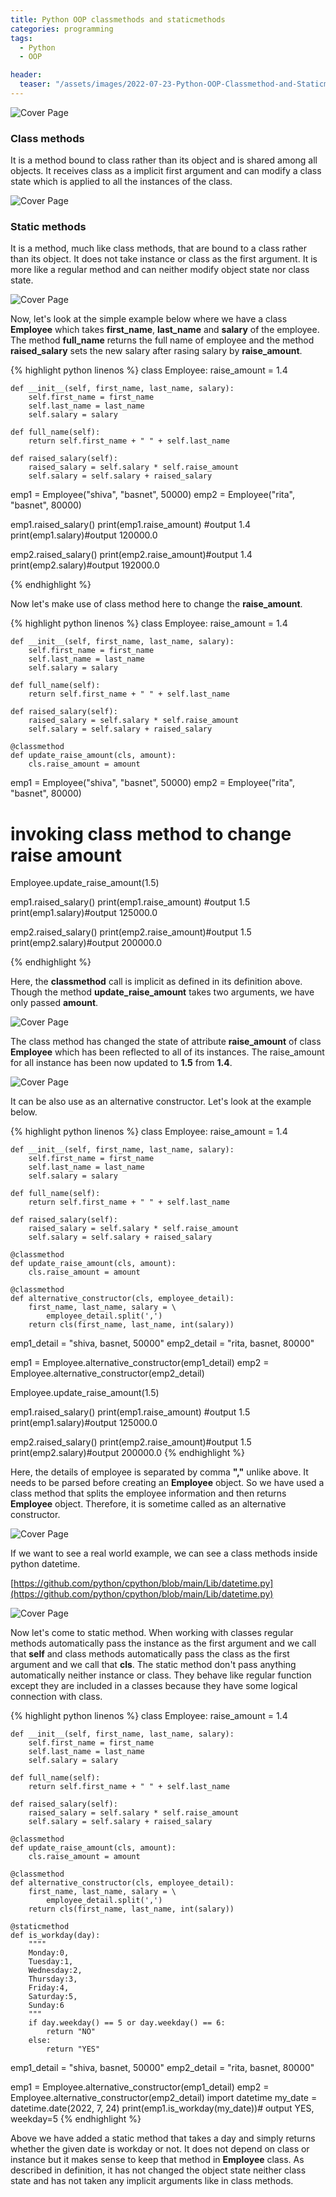```yaml
---
title: Python OOP classmethods and staticmethods
categories: programming
tags:
  - Python
  - OOP

header:
  teaser: "/assets/images/2022-07-23-Python-OOP-Classmethod-and-Staticmethod/staticmethod-and-classmethod.png"
---
```


![Cover Page](/assets/images/2022-07-23-Python-OOP-Classmethod-and-Staticmethod/staticmethod-and-classmethod.png)

### Class methods
It is a method bound to class rather than its object and is shared among all objects.  It receives class as a implicit first argument and can modify a class state which is applied to all the instances of the class.

![Cover Page](/assets/images/2022-07-23-Python-OOP-Classmethod-and-Staticmethod/classmethods.png)


### Static methods
It is a method, much like class methods, that are bound to a class rather than its object. It does not take instance or class as the first argument. It is more like a regular method and can neither modify object state nor class state.

![Cover Page](/assets/images/2022-07-23-Python-OOP-Classmethod-and-Staticmethod/staticmethod.png)

Now, let's look at the simple example below where we have a class **Employee** which takes **first_name**, **last_name** and **salary** of the employee. The method **full_name** returns the full name of employee and the method **raised_salary** sets the new salary after rasing salary by **raise_amount**.

{% highlight python linenos %}
class Employee:
    raise_amount = 1.4

    def __init__(self, first_name, last_name, salary):
        self.first_name = first_name
        self.last_name = last_name
        self.salary = salary

    def full_name(self):
        return self.first_name + " " + self.last_name

    def raised_salary(self):
        raised_salary = self.salary * self.raise_amount
        self.salary = self.salary + raised_salary

emp1 = Employee("shiva", "basnet", 50000)
emp2 = Employee("rita", "basnet", 80000)

emp1.raised_salary()
print(emp1.raise_amount) #output 1.4
print(emp1.salary)#output  120000.0

emp2.raised_salary()
print(emp2.raise_amount)#output 1.4
print(emp2.salary)#output 192000.0

{% endhighlight %}

Now let's make use of class method here to change the **raise_amount**.

{% highlight python linenos %}
class Employee:
    raise_amount = 1.4

    def __init__(self, first_name, last_name, salary):
        self.first_name = first_name
        self.last_name = last_name
        self.salary = salary

    def full_name(self):
        return self.first_name + " " + self.last_name

    def raised_salary(self):
        raised_salary = self.salary * self.raise_amount
        self.salary = self.salary + raised_salary

    @classmethod
    def update_raise_amount(cls, amount):
        cls.raise_amount = amount

emp1 = Employee("shiva", "basnet", 50000)
emp2 = Employee("rita", "basnet", 80000)

# invoking class method to change raise amount
Employee.update_raise_amount(1.5)

emp1.raised_salary()
print(emp1.raise_amount) #output 1.5
print(emp1.salary)#output  125000.0

emp2.raised_salary()
print(emp2.raise_amount)#output 1.5
print(emp2.salary)#output 200000.0

{% endhighlight %}

Here, the **classmethod** call is implicit as defined in its definition above. Though the method **update_raise_amount** takes two arguments, we have only passed **amount**.

![Cover Page](/assets/images/2022-07-23-Python-OOP-Classmethod-and-Staticmethod/cls-method-exmp1.png)

The class method has changed the state of attribute **raise_amount** of class **Employee** which has been reflected to all of its instances. The raise_amount for all instance has been now updated to **1.5** from **1.4**.

![Cover Page](/assets/images/2022-07-23-Python-OOP-Classmethod-and-Staticmethod/cls-method-exmp2.png)

It can be also use as an alternative constructor. Let's look at the example below.

{% highlight python linenos %}
class Employee:
    raise_amount = 1.4

    def __init__(self, first_name, last_name, salary):
        self.first_name = first_name
        self.last_name = last_name
        self.salary = salary

    def full_name(self):
        return self.first_name + " " + self.last_name

    def raised_salary(self):
        raised_salary = self.salary * self.raise_amount
        self.salary = self.salary + raised_salary

    @classmethod
    def update_raise_amount(cls, amount):
        cls.raise_amount = amount

    @classmethod
    def alternative_constructor(cls, employee_detail):
        first_name, last_name, salary = \
            employee_detail.split(',')
        return cls(first_name, last_name, int(salary))


emp1_detail = "shiva, basnet, 50000"
emp2_detail = "rita, basnet, 80000"

emp1 = Employee.alternative_constructor(emp1_detail)
emp2 = Employee.alternative_constructor(emp2_detail)

Employee.update_raise_amount(1.5)

emp1.raised_salary()
print(emp1.raise_amount) #output 1.5
print(emp1.salary)#output  125000.0

emp2.raised_salary()
print(emp2.raise_amount)#output 1.5
print(emp2.salary)#output 200000.0
{% endhighlight %}

Here, the details of employee is separated by comma **","** unlike above. It needs to be parsed before creating an **Employee** object. So we have used a class method that splits the employee information and then returns **Employee** object. Therefore, it is sometime called as an alternative constructor.

![Cover Page](/assets/images/2022-07-23-Python-OOP-Classmethod-and-Staticmethod/cls-method-exmp3.png)

If we want to see a real world example, we can see a class methods inside python datetime.

[https://github.com/python/cpython/blob/main/Lib/datetime.py](https://github.com/python/cpython/blob/main/Lib/datetime.py)

![Cover Page](/assets/images/2022-07-23-Python-OOP-Classmethod-and-Staticmethod/datetime.png)

Now let's come to static method. When working with classes regular methods automatically pass the instance as the first argument and we call that **self** and class methods automatically pass the class as the first argument and we call that **cls**. The static method don't pass anything automatically neither instance or class. They behave like regular function except they are included in a classes because they have some logical connection with class.

{% highlight python linenos %}
class Employee:
    raise_amount = 1.4

    def __init__(self, first_name, last_name, salary):
        self.first_name = first_name
        self.last_name = last_name
        self.salary = salary

    def full_name(self):
        return self.first_name + " " + self.last_name

    def raised_salary(self):
        raised_salary = self.salary * self.raise_amount
        self.salary = self.salary + raised_salary

    @classmethod
    def update_raise_amount(cls, amount):
        cls.raise_amount = amount

    @classmethod
    def alternative_constructor(cls, employee_detail):
        first_name, last_name, salary = \
            employee_detail.split(',')
        return cls(first_name, last_name, int(salary))

    @staticmethod
    def is_workday(day):
        """"
        Monday:0,
        Tuesday:1,
        Wednesday:2,
        Thursday:3,
        Friday:4,
        Saturday:5,
        Sunday:6
        """
        if day.weekday() == 5 or day.weekday() == 6:
            return "NO"
        else:
            return "YES"

emp1_detail = "shiva, basnet, 50000"
emp2_detail = "rita, basnet, 80000"

emp1 = Employee.alternative_constructor(emp1_detail)
emp2 = Employee.alternative_constructor(emp2_detail)
import datetime
my_date = datetime.date(2022, 7, 24)
print(emp1.is_workday(my_date))# output YES, weekday=5
{% endhighlight %}

Above we have added a static method that takes a day and simply returns whether the given date is workday or not. It does not depend on class or instance but it makes sense to keep that method in **Employee** class. As described in definition, it has not changed the object state neither class state and has not taken any implicit arguments like in class methods.

